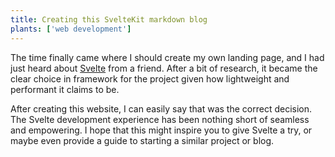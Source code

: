 ```yaml
---
title: Creating this SvelteKit markdown blog
plants: ['web development']
---
```


The time finally came where I should create my own landing page, and I had just heard about [Svelte](https://svelte.dev/) from a friend.
After a bit of research, it became the clear choice in framework for the project given how lightweight and performant it claims to be.


After creating this website, I can easily say that was the correct decision. The Svelte development experience has been nothing short
of seamless and empowering. I hope that this might inspire you to give Svelte a try, or maybe even provide a guide to starting a similar project or blog.